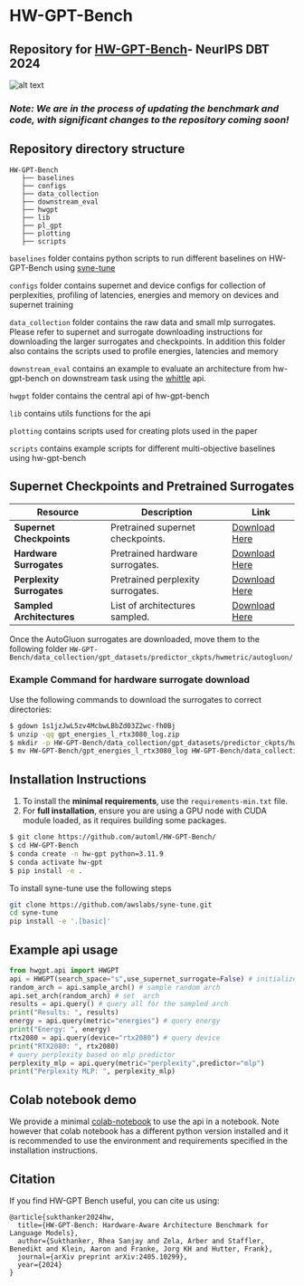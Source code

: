 # HW-GPT-Bench
## Repository for [HW-GPT-Bench](https://arxiv.org/abs/2405.10299)- NeurIPS DBT 2024
![alt text](figures/overview.png)
### *Note: We are in the process of updating the benchmark and code, with significant changes to the repository coming soon!*
## Repository directory structure 

```
HW-GPT-Bench
   ├── baselines
   ├── configs 
   ├── data_collection
   ├── downstream_eval
   ├── hwgpt
   ├── lib
   ├── pl_gpt
   ├── plotting
   ├── scripts
```
```baselines``` folder contains python scripts to run different baselines on HW-GPT-Bench using [syne-tune](https://github.com/syne-tune/syne-tune)

```configs``` folder contains supernet and device configs for collection of perplexities, profiling of latencies, energies and memory on devices and supernet training 

```data_collection``` folder contains the raw data and small mlp surrogates. Please refer to supernet and surrogate downloading instructions for downloading the larger surrogates and checkpoints. In addition this folder also contains the scripts used to profile energies, latencies and memory

```downstream_eval``` contains an example to evaluate an architecture from hw-gpt-bench on downstream task using the [whittle](https://github.com/whittle-org/whittle/) api. 

```hwgpt``` folder contains the central api of hw-gpt-bench

```lib``` contains utils functions for the api

```plotting``` contains scripts used for creating plots used in the paper

```scripts``` contains example scripts for different multi-objective baselines using hw-gpt-bench

## Supernet Checkpoints and Pretrained Surrogates

| Resource                     | Description                         | Link                                                                                     |
|------------------------------|-------------------------------------|------------------------------------------------------------------------------------------|
| **Supernet Checkpoints**     | Pretrained supernet checkpoints.   | [Download Here](https://drive.google.com/drive/folders/1uUxO05Hx-T_KOiTkA3zT_iuaeK6HdxM0?usp=sharing) |
| **Hardware Surrogates**      | Pretrained hardware surrogates.    | [Download Here](https://drive.google.com/drive/folders/1asANcSevV90OLwmPkbTnWUo_M-PdtVSD?usp=sharing) |
| **Perplexity Surrogates**    | Pretrained perplexity surrogates.  | [Download Here](https://drive.google.com/file/d/1-Z998sYUprA5fuogLElQfAYq7Z29XqUg/view?usp=sharing) |
| **Sampled Architectures**    | List of architectures sampled.     | [Download Here](https://drive.google.com/drive/folders/1Y54MN4ybpUs_pCuElworFvc5ZeoN2amu?usp=sharing) |

Once the AutoGluon surrogates are downloaded, move them to the following folder ```HW-GPT-Bench/data_collection/gpt_datasets/predictor_ckpts/hwmetric/autogluon/```

### Example Command for hardware surrogate download
Use the following commands to download the surrogates to correct directories:

```bash
$ gdown 1s1jzJwL5zv4McbwLBbZd03Z2wc-fh0Bj
$ unzip -qq gpt_energies_l_rtx3080_log.zip
$ mkdir -p HW-GPT-Bench/data_collection/gpt_datasets/predictor_ckpts/hwmetric/autogluon
$ mv HW-GPT-Bench/gpt_energies_l_rtx3080_log HW-GPT-Bench/data_collection/gpt_datasets/predictor_ckpts/hwmetric/autogluon/
```


## Installation Instructions
1. To install the **minimal requirements**, use the `requirements-min.txt` file.
2. For **full installation**, ensure you are using a GPU node with CUDA module loaded, as it requires building some packages.
```sh
$ git clone https://github.com/automl/HW-GPT-Bench/
$ cd HW-GPT-Bench
$ conda create -n hw-gpt python=3.11.9
$ conda activate hw-gpt
$ pip install -e .
```
To install syne-tune use the following steps
```sh
git clone https://github.com/awslabs/syne-tune.git
cd syne-tune
pip install -e '.[basic]'
```

## Example api usage
```python
from hwgpt.api import HWGPT
api = HWGPT(search_space="s",use_supernet_surrogate=False) # initialize API
random_arch = api.sample_arch() # sample random arch
api.set_arch(random_arch) # set  arch
results = api.query() # query all for the sampled arch
print("Results: ", results)
energy = api.query(metric="energies") # query energy
print("Energy: ", energy)
rtx2080 = api.query(device="rtx2080") # query device
print("RTX2080: ", rtx2080)
# query perplexity based on mlp predictor
perplexity_mlp = api.query(metric="perplexity",predictor="mlp")
print("Perplexity MLP: ", perplexity_mlp)
```

## Colab notebook demo

We provide a minimal [colab-notebook](https://colab.research.google.com/drive/1evdb9oQ0y8Mg_gQVaZiHdS_5iuxGKmrf?usp=sharing) to use the api in a notebook. Note however that colab notebook has a different python version installed and it is recommended to use the environment and requirements specified in the installation instructions. 

## Citation 
If you find HW-GPT Bench useful, you can cite us using:

```
@article{sukthanker2024hw,
  title={HW-GPT-Bench: Hardware-Aware Architecture Benchmark for Language Models},
  author={Sukthanker, Rhea Sanjay and Zela, Arber and Staffler, Benedikt and Klein, Aaron and Franke, Jorg KH and Hutter, Frank},
  journal={arXiv preprint arXiv:2405.10299},
  year={2024}
}
```
